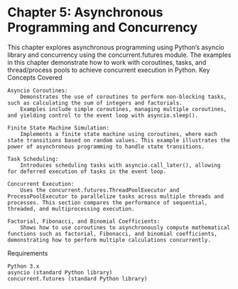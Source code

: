 # Chapter 5: Asynchronous Programming and Concurrency

This chapter explores asynchronous programming using Python’s asyncio library and concurrency using the concurrent.futures module. The examples in this chapter demonstrate how to work with coroutines, tasks, and thread/process pools to achieve concurrent execution in Python.
Key Concepts Covered

    Asyncio Coroutines:
        Demonstrates the use of coroutines to perform non-blocking tasks, such as calculating the sum of integers and factorials.
        Examples include simple coroutines, managing multiple coroutines, and yielding control to the event loop with asyncio.sleep().

    Finite State Machine Simulation:
        Implements a finite state machine using coroutines, where each state transitions based on random values. This example illustrates the power of asynchronous programming to handle state transitions.

    Task Scheduling:
        Introduces scheduling tasks with asyncio.call_later(), allowing for deferred execution of tasks in the event loop.

    Concurrent Execution:
        Uses the concurrent.futures.ThreadPoolExecutor and ProcessPoolExecutor to parallelize tasks across multiple threads and processes. This section compares the performance of sequential, threaded, and multiprocessing execution.

    Factorial, Fibonacci, and Binomial Coefficients:
        Shows how to use coroutines to asynchronously compute mathematical functions such as factorial, Fibonacci, and binomial coefficients, demonstrating how to perform multiple calculations concurrently.

Requirements

    Python 3.x
    asyncio (standard Python library)
    concurrent.futures (standard Python library)